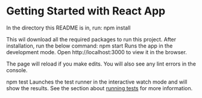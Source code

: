 # Getting Started with React App

In the directory this README is in, run:
npm install

This wil download all the required packages to run this project. After installation, run the below command:
npm start
Runs the app in the development mode.
Open http://localhost:3000 to view it in the browser.

The page will reload if you make edits.
You will also see any lint errors in the console.

npm test 
Launches the test runner in the interactive watch mode and  will show the results.
See the section about [running tests](https://facebook.github.io/create-react-app/docs/running-tests) for more information.

